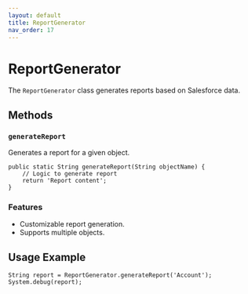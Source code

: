```yaml
---
layout: default
title: ReportGenerator
nav_order: 17
---
```


# ReportGenerator

The `ReportGenerator` class generates reports based on Salesforce data.

## Methods

### `generateReport`
Generates a report for a given object.

```apex
public static String generateReport(String objectName) {
    // Logic to generate report
    return 'Report content';
}
```

### Features
- Customizable report generation.
- Supports multiple objects.

## Usage Example

```apex
String report = ReportGenerator.generateReport('Account');
System.debug(report);
```
